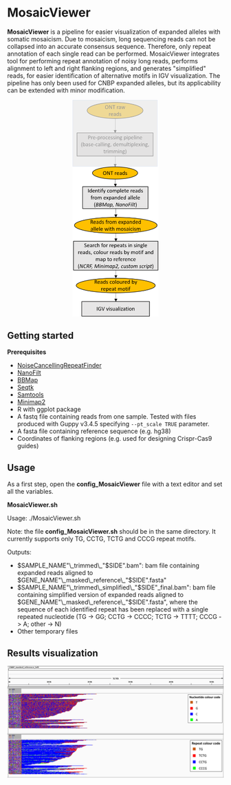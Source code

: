 # MosaicViewer

**MosaicViewer** is a pipeline for easier visualization of expanded alleles with somatic mosaicism. Due to mosaicism, long sequencing reads can not be collapsed into an accurate consensus sequence. Therefore, only repeat annotation of each single read can be performed. MosaicViewer integrates tool for performing repeat annotation of noisy long reads, performs alignment to left and right flanking regions, and generates "simplified" reads, for easier identification of alternative motifs in IGV visualization. The pipeline has only been used for CNBP expanded alleles, but its applicability can be extended with minor modification.

<p align="center">
  <img src="Figures/MosaicViewer.png" alt="drawing" width="200" title="MosaicViewer_pipeline">
</p>

## Getting started

**Prerequisites**

* [NoiseCancellingRepeatFinder](https://github.com/makovalab-psu/NoiseCancellingRepeatFinder)
* [NanoFilt](https://github.com/wdecoster/nanofilt)
* [BBMap](https://anaconda.org/bioconda/bbmap)
* [Seqtk](https://github.com/lh3/seqtk)
* [Samtools](https://github.com/samtools/samtools)
* [Minimap2](https://github.com/lh3/minimap2)
* R with ggplot package
* A fastq file containing reads from one sample. Tested with files produced with Guppy v3.4.5 specifying ```--pt_scale TRUE``` parameter.
* A fasta file containing reference sequence (e.g. hg38)
* Coordinates of flanking regions (e.g. used for designing Crispr-Cas9 guides)

## Usage
As a first step, open the **config_MosaicViewer** file with a text editor and set all the variables. 

**MosaicViewer.sh**

Usage: ./MosaicViewer.sh

Note: the file **config_MosaicViewer.sh** should be in the same directory. It currently supports only TG, CCTG, TCTG and CCCG repeat motifs.

Outputs:

* $SAMPLE_NAME"\_trimmed\_"$SIDE".bam": bam file containing expanded reads aligned to $GENE_NAME"\_masked\_reference\_"$SIDE".fasta"
* $SAMPLE_NAME"\_trimmed\_simplified\_"$SIDE"\_final.bam": bam file containing simplified version of expanded reads aligned to $GENE_NAME"\_masked\_reference\_"$SIDE".fasta", where the sequence of each identified repeat has been replaced with a single repeated nucleotide (TG -> GG; CCTG -> CCCC; TCTG -> TTTT; CCCG -> A; other -> N)
* Other temporary files

## Results visualization

<p align="center">
  <img src="Figures/MosaicViewer_output_example.png" alt="drawing" width="800" title="MosaicViewer_output_example">
</p>

